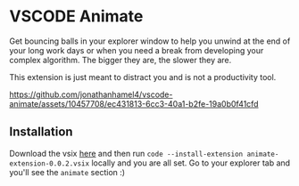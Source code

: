 # VSCODE Animate

Get bouncing balls in your explorer window to help you unwind at the end of your long work days or when you need a break from developing your complex algorithm. The bigger they are, the slower they are. 

This extension is just meant to distract you and is not a productivity tool. 




https://github.com/jonathanhamel4/vscode-animate/assets/10457708/ec431813-6cc3-40a1-b2fe-19a0b0f41cfd

## Installation

Download the vsix <a href="https://github.com/jonathanhamel4/vscode-animate/raw/main/releases/animate-extension-0.0.2.vsix" download>here</a> and then run `code --install-extension animate-extension-0.0.2.vsix` locally and you are all set. Go to your explorer tab and you'll see the `animate` section :) 

